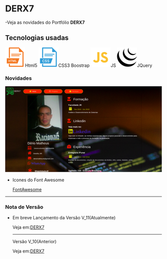 # DERX7
-Veja as novidades do Portfólio <b>DERX7</b>
<h2>Tecnologias usadas</h2>
<label><img src="imgs/html5.png">Html5</label>
<label><img src="imgs/css3.png">CSS3</label>
<label>Boostrap</label>
<label><img src="imgs/js.png">JS</label>
<label><img src="imgs/jquery.png">JQuery</label>

<h3>Novidades</h3>
<img src="imgs/PortfolioAutal.png">
<ul>
<li>
    <p>Icones do Font Awesome</p>
    <a href="https://fontawesome.com/icons" target="_blank">FontAwesome</a>
</li>

</ul>

<hr>
<h3>Nota de Versão</h3>
<ul>
<li>
    <p>Em breve Lançamento da Versão V_11(Atualmente)</p>
    <p>Veja em:<a href="https://derio123.github.io/DERX7/" target="_blank">DERX7</a></p>
    <hr>
    <p>Versão V_10(Anterior)</p>
    <p>Veja em:<a href="https://derio123.github.io/DERX7/" target="_blank">DERX7</a></p>
</li>
</ul>
